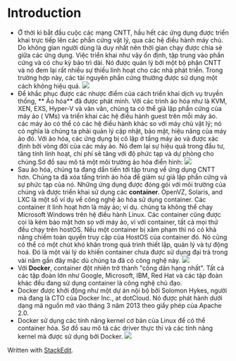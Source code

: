 # Introduction
- Ở thời kì bắt đầu cuộc các mạng CNTT, hầu hết các ứng dụng được triển khai trực tiếp lên các phần cứng vật lý, qua các hệ điều hành máy chủ. Do không gian người dùng là duy nhất nên thời gian chạy được chia sẻ giữa các ứng dụng. Việc triển khai như vậy ổn định, tập trung vào phần cứng và có chu kỳ bảo trì dài. Nó được quản lý bởi một bộ phận CNTT và nó đem lại rất nhiều sự thiếu linh hoạt cho các nhà phát triển. Trong trường hợp này, các tài nguyên phần cứng thường được sử dụng một cách không hiệu quả.
![](http://i.imgur.com/Dh92BrV.png)
- Để khắc phục được các nhược điểm của cách triển khai dịch vụ truyền thống, ** Ảo hóa** đã được phát minh. Với các trình ảo hóa như là KVM, XEN, EXS, Hyper-V và vân vân, chúng ta có thể giả lập phần cứng của máy ảo ( VMs) và triển khai các hệ điều hành guest trên mỗi máy ảo. các máy ảo có thể có các hệ điều hành khác so với máy chủ vật lý; nó có nghĩa là chúng ta phải quản lý cập nhật, bảo mật, hiệu năng của máy ảo đó. Với ảo hóa, các ứng dụng bị cô lập ở tầng máy ảo và được xác định bởi vòng đời của các máy ảo. Nó đem lại sự hiệu quả trong đầu tư, tăng tính linh hoạt, chi phí sẽ tăng với độ phức tạp và dự phòng cho chúng.Sơ đồ sau mô tả một môi trường ảo hóa điển hình:
![](http://i.imgur.com/Y6D2eOB.png)
- Sau ảo hóa, chúng ta đang dần tiến tới tập trung về ứng dụng CNTT hơn. Chúng ta đã xóa tầng trình ảo hóa để giảm sự giả lập phần cứng và sự phức tạp của nó. Những ứng dụng được đóng gói với môi trường của chúng và được triển khai sử dụng các **container**. OpenVZ, Solaris, and LXC là một số ví dụ về công nghệ ảo hóa sử dụng container. Các container ít linh hoạt hơn là máy ảo; ví dụ. chúng ta không thể chạy Microsoft Windows trên hệ điều hành Linux. Các container cũng được coi là kém bảo mật hơn so với máy ảo, vì với container, tất cả mọi thứ đều chạy trên hostOS. Nếu một container bị xâm phạm thì nó có khả năng chiếm toàn quyền truy cập của HostOS của container đó. Nó cũng có thể có một chút khó khăn trong quá trình thiết lập, quản lý và tự động hoá. Đó là một vài lý do khiến container chưa được sử dụng đại trà trong vài năm gần đây mặc dù chúng ta đã có công nghệ này.
![](http://i.imgur.com/jJeycz4.png)
- Với **Docker**, container đột nhiên trở thành "công dân hạng nhất".  Tất cả các tập đoàn lớn như Google, Microsoft, IBM, Red Hat và các tập đoàn khác đều đang sử dụng container là công nghệ chủ đạo.
- Docker được khởi động như một dự án nội bộ bởi Solomon Hykes, người mà đang là CTO của Docker Inc., at dotCloud. Nó được phát hành dưới dạng mã nguồn mở vào tháng 3 năm 2013 theo giấy phép của Apache 2.0.
- Docker sử dụng các tính năng kernel cơ bản của Linux để có thể container hóa. Sơ đồ sau mô tả các driver thực thi và các tính năng kernel mà được sử dụng bởi Docker.
![](http://i.imgur.com/cAyN90F.png)









 Written with [StackEdit](https://stackedit.io/).
